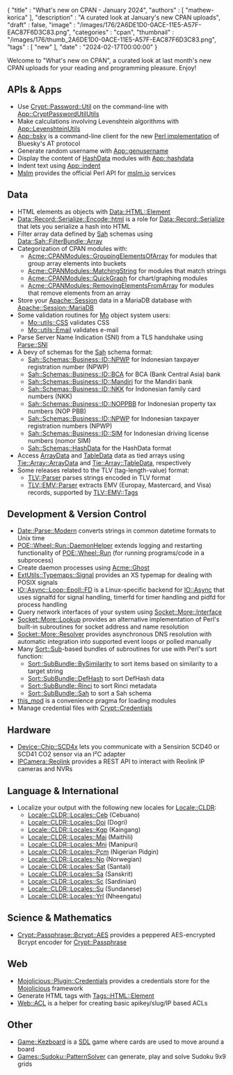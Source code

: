{
   "title" : "What's new on CPAN - January 2024",
   "authors" : [
      "mathew-korica"
   ],
   "description" : "A curated look at January's new CPAN uploads",
   "draft" : false,
   "image" : "/images/176/2A6DE1D0-0ACE-11E5-A57F-EAC87F6D3C83.png",
   "categories" : "cpan",
   "thumbnail" : "/images/176/thumb_2A6DE1D0-0ACE-11E5-A57F-EAC87F6D3C83.png",
   "tags" : [
      "new"
   ],
   "date" : "2024-02-17T00:00:00"
}


Welcome to "What's new on CPAN", a curated look at last month's new CPAN uploads for your reading and programming pleasure. Enjoy!

APIs & Apps
-----------
* Use [Crypt::Password::Util](https://metacpan.org/pod/Crypt::Password::Util) on the command-line with [App::CryptPasswordUtilUtils](https://metacpan.org/pod/App::CryptPasswordUtilUtils)
* Make calculations involving Levenshtein algorithms with [App::LevenshteinUtils](https://metacpan.org/pod/App::LevenshteinUtils)
* [App::bsky](https://metacpan.org/pod/App::bsky) is a command-line client for the new [Perl implementation](https://metacpan.org/dist/At) of Bluesky's AT protocol
* Generate random username with [App::genusername](https://metacpan.org/pod/App::genusername)
* Display the content of [HashData](https://metacpan.org/pod/HashData) modules with [App::hashdata](https://metacpan.org/pod/App::hashdata)
* Indent text using [App::indent](https://metacpan.org/pod/App::indent)
* [Mslm](https://metacpan.org/pod/Mslm) provides the official Perl API for [mslm.io](https://mslm.io/) services


Data
----
* HTML elements as objects with [Data::HTML::Element](https://metacpan.org/pod/Data::HTML::Element)
* [Data::Record::Serialize::Encode::html](https://metacpan.org/pod/Data::Record::Serialize::Encode::html) is a role for [Data::Record::Serialize](https://metacpan.org/pod/Data::Record::Serialize) that lets you serialize a hash into HTML
* Filter array data defined by [Sah](https://metacpan.org/pod/Sah) schemas using [Data::Sah::FilterBundle::Array](https://metacpan.org/pod/Data::Sah::FilterBundle::Array)
* Categorization of CPAN modules with:
	* [Acme::CPANModules::GroupingElementsOfArray](https://metacpan.org/pod/Acme::CPANModules::GroupingElementsOfArray) for modules that group array elements into buckets
	* [Acme::CPANModules::MatchingString](https://metacpan.org/pod/Acme::CPANModules::MatchingString) for modules that match strings
	* [Acme::CPANModules::QuickGraph](https://metacpan.org/pod/Acme::CPANModules::QuickGraph) for chart/graphing modules
	* [Acme::CPANModules::RemovingElementsFromArray](https://metacpan.org/pod/Acme::CPANModules::RemovingElementsFromArray) for modules that remove elements from an array
* Store your [Apache::Session](https://metacpan.org/pod/Apache::Session) data in a MariaDB database with [Apache::Session::MariaDB](https://metacpan.org/pod/Apache::Session::MariaDB)
* Some validation routines for [Mo](https://metacpan.org/pod/Mo) object system users:
	* [Mo::utils::CSS](https://metacpan.org/pod/Mo::utils::CSS) validates CSS
	* [Mo::utils::Email](https://metacpan.org/pod/Mo::utils::Email) validates e-mail
* Parse Server Name Indication (SNI) from a TLS handshake using [Parse::SNI](https://metacpan.org/pod/Parse::SNI)
* A bevy of schemas for the [Sah](https://metacpan.org/pod/Sah) schema format:
	* [Sah::Schemas::Business::ID::NPWP](https://metacpan.org/pod/Sah::Schemas::Business::ID::NPWP) for Indonesian taxpayer registration number (NPWP)
	* [Sah::Schemas::Business::ID::BCA](https://metacpan.org/pod/Sah::Schemas::Business::ID::BCA) for BCA (Bank Central Asia) bank
	* [Sah::Schemas::Business::ID::Mandiri](https://metacpan.org/pod/Sah::Schemas::Business::ID::Mandiri) for the Mandiri bank
	* [Sah::Schemas::Business::ID::NKK](https://metacpan.org/pod/Sah::Schemas::Business::ID::NKK) for Indonesian family card numbers (NKK)
	* [Sah::Schemas::Business::ID::NOPPBB](https://metacpan.org/pod/Sah::Schemas::Business::ID::NOPPBB) for Indonesian property tax numbers (NOP PBB)
	* [Sah::Schemas::Business::ID::NPWP](https://metacpan.org/pod/Sah::Schemas::Business::ID::NPWP) for Indonesian taxpayer registration numbers (NPWP)
	* [Sah::Schemas::Business::ID::SIM](https://metacpan.org/pod/Sah::Schemas::Business::ID::SIM) for Indonesian driving license numbers (nomor SIM)
	* [Sah::Schemas::HashData](https://metacpan.org/pod/Sah::Schemas::HashData) for the HashData format
* Access [ArrayData](https://metacpan.org/pod/ArrayData) and [TableData](https://metacpan.org/pod/TableData) data as tied arrays using [Tie::Array::ArrayData](https://metacpan.org/pod/Tie::Array::ArrayData) and [Tie::Array::TableData](https://metacpan.org/pod/Tie::Array::TableData), respectively
* Some releases related to the TLV (tag-length-value) format:
	* [TLV::Parser](https://metacpan.org/pod/TLV::Parser) parses strings encoded in TLV format
	* [TLV::EMV::Parser](https://metacpan.org/pod/TLV::EMV::Parser) extracts EMV (Europay, Mastercard, and Visa) records, supported by [TLV::EMV::Tags](https://metacpan.org/pod/TLV::EMV::Tags)


Development & Version Control
-----------------------------
* [Date::Parse::Modern](https://metacpan.org/pod/Date::Parse::Modern) converts strings in common datetime formats to Unix time
* [POE::Wheel::Run::DaemonHelper](https://metacpan.org/pod/POE::Wheel::Run::DaemonHelper) extends logging and restarting functionality of [POE::Wheel::Run](https://metacpan.org/pod/POE::Wheel::Run) (for running programs/code in a subprocess)
* Create daemon processes using [Acme::Ghost](https://metacpan.org/pod/Acme::Ghost)
* [ExtUtils::Typemaps::Signal](https://metacpan.org/pod/ExtUtils::Typemaps::Signal) provides an XS typemap for dealing with POSIX signals
* [IO::Async::Loop::Epoll::FD](https://metacpan.org/pod/IO::Async::Loop::Epoll::FD) is a Linux-specific backend for [IO::Async](https://metacpan.org/pod/IO::Async) that uses signalfd for signal handling, timerfd for timer handling and pidfd for process handling
* Query network interfaces of your system using [Socket::More::Interface](https://metacpan.org/pod/Socket::More::Interface)
* [Socket::More::Lookup](https://metacpan.org/pod/Socket::More::Lookup) provides an alternative implementation of Perl's built-in subroutines for socket address and name resolution
* [Socket::More::Resolver](https://metacpan.org/pod/Socket::More::Resolver) provides asynchronous DNS resolution with automatic integration into supported event loops or polled manually
* Many [Sort::Sub](https://metacpan.org/pod/Sort::Sub)-based bundles of subroutines for use with Perl's sort function:
	* [Sort::SubBundle::BySimilarity](https://metacpan.org/pod/Sort::SubBundle::BySimilarity) to sort items based on similarity to a target string
	* [Sort::SubBundle::DefHash](https://metacpan.org/pod/Sort::SubBundle::DefHash) to sort DefHash data 
	* [Sort::SubBundle::Rinci](https://metacpan.org/pod/Sort::SubBundle::Rinci) to sort Rinci metadata
	* [Sort::SubBundle::Sah](https://metacpan.org/pod/Sort::SubBundle::Sah) to sort a Sah schema
* [this_mod](https://metacpan.org/pod/this_mod) is a convenience pragma for loading modules
* Manage credential files with [Crypt::Credentials](https://metacpan.org/pod/Crypt::Credentials)


Hardware
--------
* [Device::Chip::SCD4x](https://metacpan.org/pod/Device::Chip::SCD4x) lets you communicate with a Sensirion SCD40 or SCD41 CO2 sensor via an I²C adapter
* [IPCamera::Reolink](https://metacpan.org/pod/IPCamera::Reolink) provides a REST API to interact with Reolink IP cameras and NVRs


Language & International
------------------------
* Localize your output with the following new locales for [Locale::CLDR](https://metacpan.org/pod/Locale::CLDR):
	* [Locale::CLDR::Locales::Ceb](https://metacpan.org/pod/Locale::CLDR::Locales::Ceb) (Cebuano)
	* [Locale::CLDR::Locales::Doi](https://metacpan.org/pod/Locale::CLDR::Locales::Doi) (Dogri)
	* [Locale::CLDR::Locales::Kgp](https://metacpan.org/pod/Locale::CLDR::Locales::Kgp) (Kaingang)
	* [Locale::CLDR::Locales::Mai](https://metacpan.org/pod/Locale::CLDR::Locales::Mai) (Maithili)
	* [Locale::CLDR::Locales::Mni](https://metacpan.org/pod/Locale::CLDR::Locales::Mni) (Manipuri)
	* [Locale::CLDR::Locales::Pcm](https://metacpan.org/pod/Locale::CLDR::Locales::Pcm) (Nigerian Pidgin)
	* [Locale::CLDR::Locales::No](https://metacpan.org/pod/Locale::CLDR::Locales::No) (Norwegian)
	* [Locale::CLDR::Locales::Sat](https://metacpan.org/pod/Locale::CLDR::Locales::Sat) (Santali)
	* [Locale::CLDR::Locales::Sa](https://metacpan.org/pod/Locale::CLDR::Locales::Sa) (Sanskrit)
	* [Locale::CLDR::Locales::Sc](https://metacpan.org/pod/Locale::CLDR::Locales::Sc) (Sardinian)
	* [Locale::CLDR::Locales::Su](https://metacpan.org/pod/Locale::CLDR::Locales::Su) (Sundanese)
	* [Locale::CLDR::Locales::Yrl](https://metacpan.org/pod/Locale::CLDR::Locales::Yrl) (Nheengatu)


Science & Mathematics
---------------------
* [Crypt::Passphrase::Bcrypt::AES](https://metacpan.org/pod/Crypt::Passphrase::Bcrypt::AES) provides a peppered AES-encrypted Bcrypt encoder for [Crypt::Passphrase](https://metacpan.org/pod/Crypt::Passphrase)


Web
---
* [Mojolicious::Plugin::Credentials](https://metacpan.org/pod/Mojolicious::Plugin::Credentials) provides a credentials store for the [Mojolicious](https://metacpan.org/pod/Mojolicious) framework
* Generate HTML tags with [Tags::HTML::Element](https://metacpan.org/pod/Tags::HTML::Element)
* [Web::ACL](https://metacpan.org/pod/Web::ACL) is a helper for creating basic apikey/slug/IP based ACLs


Other
-----
* [Game::Kezboard](https://metacpan.org/pod/Game::Kezboard) is a [SDL](https://www.libsdl.org/) game where cards are used to move around a board
* [Games::Sudoku::PatternSolver](https://metacpan.org/pod/Games::Sudoku::PatternSolver) can generate, play and solve Sudoku 9x9 grids
